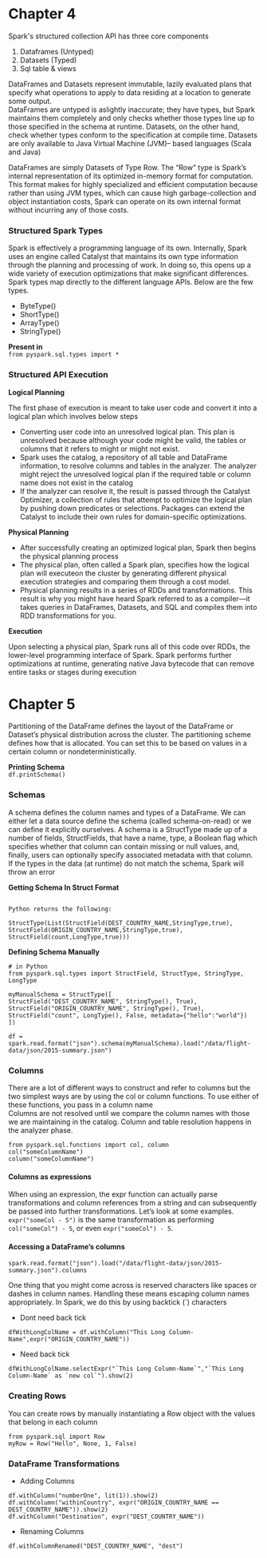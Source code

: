 # Chapter 4 
Spark's structured collection API has three core components
1. Dataframes (Untyped)
2. Datasets (Typed)
3. Sql table & views

DataFrames and Datasets represent immutable, lazily evaluated plans that specify what operations to apply to data residing at a location to generate some output.  
DataFrames are untyped is aslightly inaccurate; they have types, but Spark maintains them completely and only checks whether those types line up to those specified in the schema at runtime. Datasets, on the other hand, check whether types conform to the specification at compile time. Datasets are only available to Java Virtual Machine (JVM)–
based languages (Scala and Java)  

DataFrames are simply Datasets of Type Row. The “Row” type is Spark’s internal representation of its optimized in-memory format for computation. This format makes for highly specialized and efficient computation because rather than using JVM types, which can cause high garbage-collection and object instantiation costs, Spark can operate on its own internal format without incurring any of
those costs. 
### Structured Spark Types
Spark is effectively a programming language of its own. Internally, Spark uses an engine called Catalyst that maintains its own type information through the planning and processing of work. In doing so, this opens up a wide variety of execution optimizations that make significant differences.  
Spark types map directly to the different language APIs. Below are the few types. 

- ByteType()
- ShortType()
- ArrayType()
- StringType()

__Present in__  
`from pyspark.sql.types import *`

### Structured API Execution
__Logical Planning__

The first phase of execution is meant to take user code and convert it into a logical plan which involves below steps
- Converting user code into an unresolved logical plan. This plan is unresolved because although your code might be valid, the tables or columns that it refers to might or might not exist.
- Spark uses the catalog, a repository of all table and DataFrame information, to resolve columns and tables in the analyzer. The analyzer might reject the unresolved logical plan if the required table or column name does not exist in the catalog
- If the analyzer can resolve it, the result is passed through the Catalyst Optimizer, a collection of rules that attempt to optimize the logical plan by pushing down predicates or selections. Packages can extend the Catalyst to include their own rules for domain-specific optimizations.

__Physical Planning__
- After successfully creating an optimized logical plan, Spark then begins the physical planning process
- The physical plan, often called a Spark plan, specifies how the logical plan will executeon the cluster by generating different physical execution strategies and comparing them through
a cost model.
- Physical planning results in a series of RDDs and transformations. This result is why you might have heard Spark referred to as a compiler—it takes queries in DataFrames, Datasets, and SQL and compiles them into RDD transformations for you.

__Execution__  

Upon selecting a physical plan, Spark runs all of this code over RDDs, the lower-level programming interface of Spark. Spark performs further optimizations at runtime, generating native Java bytecode that can remove entire tasks or stages during execution

# Chapter 5
Partitioning of the DataFrame defines the layout of the DataFrame or Dataset’s physical distribution across the cluster. The partitioning scheme defines how that is allocated. You can set this to be based on values in a certain column or nondeterministically. 

__Printing Schema__  
`df.printSchema()`

### Schemas
A schema defines the column names and types of a DataFrame. We can either let a data source define the schema (called schema-on-read) or we can define it explicitly ourselves. A schema is a StructType made up of a number of fields, StructFields, that have a name,
type, a Boolean flag which specifies whether that column can contain missing or null values, and, finally, users can optionally specify associated metadata with that column.  
If the types in the data (at runtime) do not match the schema, Spark will throw an error

__Getting Schema In Struct Format__  
```spark.read.format("json").load("/data/flight-data/json/2015-summary.json").schema

Python returns the following:

StructType(List(StructField(DEST_COUNTRY_NAME,StringType,true),
StructField(ORIGIN_COUNTRY_NAME,StringType,true),
StructField(count,LongType,true)))
```
__Defining Schema Manually__
```
# in Python
from pyspark.sql.types import StructField, StructType, StringType, LongType

myManualSchema = StructType([
StructField("DEST_COUNTRY_NAME", StringType(), True),
StructField("ORIGIN_COUNTRY_NAME", StringType(), True),
StructField("count", LongType(), False, metadata={"hello":"world"})
])

df = spark.read.format("json").schema(myManualSchema).load("/data/flight-data/json/2015-summary.json")
```
### Columns
There are a lot of different ways to construct and refer to columns but the two simplest ways are by using the col or column functions. To use either of these functions, you pass in a column name  
Columns are not resolved until we compare the column names with those we are maintaining in the catalog. Column and table resolution happens in the analyzer phase.  
```
from pyspark.sql.functions import col, column
col("someColumnName")
column("someColumnName")
```
#### Columns as expressions
When using an expression, the expr function can actually parse transformations and column references from a string and can subsequently be passed into further transformations. Let’s look at some
examples.  
`expr("someCol - 5")` is the same transformation as performing `col("someCol") - 5`, or even `expr("someCol") - 5`.  

#### Accessing a DataFrame’s columns
`spark.read.format("json").load("/data/flight-data/json/2015-summary.json").columns`  

One thing that you might come across is reserved characters like spaces or dashes in column names. Handling these means escaping column names appropriately. In Spark, we do this by using backtick (\`) characters  

- Dont need back tick  

`dfWithLongColName = df.withColumn("This Long Column-Name",expr("ORIGIN_COUNTRY_NAME"))` 

- Need back tick

```dfWithLongColName.selectExpr("`This Long Column-Name`","`This Long Column-Name` as `new col`").show(2)```  
### Creating Rows
You can create rows by manually instantiating a Row object with the values that belong in each column
```
from pyspark.sql import Row
myRow = Row("Hello", None, 1, False)
```
### DataFrame Transformations
- Adding Columns  
```
df.withColumn("numberOne", lit(1)).show(2)
df.withColumn("withinCountry", expr("ORIGIN_COUNTRY_NAME == DEST_COUNTRY_NAME")).show(2)
df.withColumn("Destination", expr("DEST_COUNTRY_NAME"))
```
- Renaming Columns  
```
df.withColumnRenamed("DEST_COUNTRY_NAME", "dest")
```
